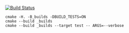 [![Build Status](https://travis-ci.org/KadrusBAG/vector-0.0.2-2nd-sem-.svg?branch=master)](https://travis-ci.org/KadrusBAG/vector-0.0.2-2nd-sem-)
```
cmake -H. -B_builds -DBUILD_TESTS=ON
cmake --build _builds
cmake --build _builds --target test -- ARGS=--verbose
```
